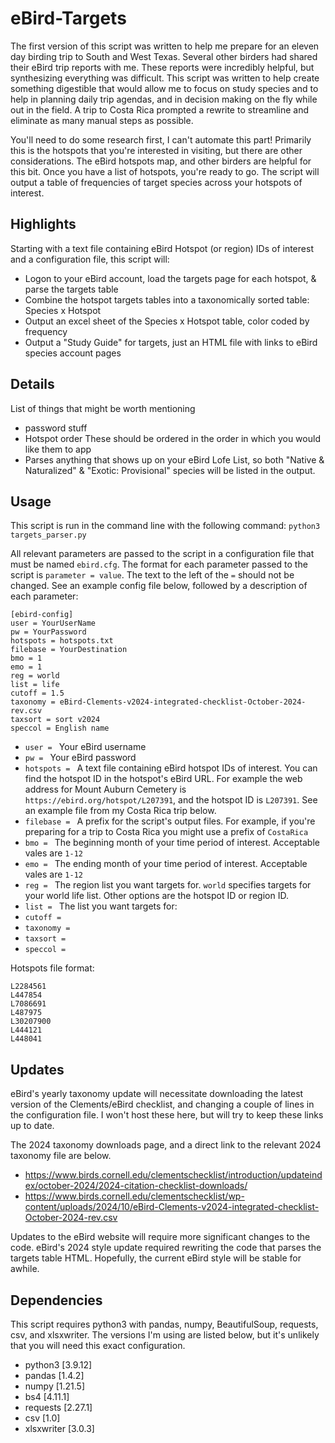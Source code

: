 # eBird-Targets
The first version of this script was written to help me prepare for an eleven day birding trip to South and West Texas. Several other birders had shared their eBird trip reports with me. These reports were incredibly helpful, but synthesizing everything was difficult. This script was written to help create something digestible that would allow me to focus on study species and to help in planning daily trip agendas, and in decision making on the fly while out in the field. A trip to Costa Rica prompted a rewrite to streamline and eliminate as many manual steps as possible.

You'll need to do some research first, I can't automate this part! Primarily this is the hotspots that you're interested in visiting, but there are other considerations. The eBird hotspots map, and other birders are helpful for this bit. Once you have a list of hotspots, you're ready to go. The script will output a table of frequencies of target species across your hotspots of interest.

## Highlights
Starting with a text file containing eBird Hotspot (or region) IDs of interest and a configuration file, this script will: 
- Logon to your eBird account, load the targets page for each hotspot, & parse the targets table
- Combine the hotspot targets tables into a taxonomically sorted table: Species x Hotspot
- Output an excel sheet of the Species x Hotspot table, color coded by frequency
- Output a "Study Guide" for targets, just an HTML file with links to eBird species account pages

## Details
List of things that might be worth mentioning
- password stuff
- Hotspot order These should be ordered in the order in which you would like them to app
- Parses anything that shows up on your eBird Lofe List, so both "Native & Naturalized" & 
"Exotic: Provisional" species will be listed in the output.

## Usage
This script is run in the command line with the following command:
```python3 targets_parser.py```

All relevant parameters are passed to the script in a configuration file that must be named ```ebird.cfg```. The format for each parameter passed to the script is ```parameter = value```. The text to the left of the ```=``` should not be changed. See an example config file below, followed by a description of each parameter:

```
[ebird-config]
user = YourUserName
pw = YourPassword
hotspots = hotspots.txt
filebase = YourDestination
bmo = 1
emo = 1
reg = world
list = life
cutoff = 1.5
taxonomy = eBird-Clements-v2024-integrated-checklist-October-2024-rev.csv
taxsort = sort v2024
speccol = English name
```

- ```user = ``` Your eBird username
- ```pw = ``` Your eBird password
- ```hotspots = ``` A text file containing eBird hotspot IDs of interest. You can find the hotspot ID in the hotspot's eBird URL. For example the web address for Mount Auburn Cemetery is ```https://ebird.org/hotspot/L207391```, and the hotspot ID is ```L207391```. See an example file from my Costa Rica trip below.
- ```filebase = ``` A prefix for the script's output files. For example, if you're preparing for a trip to Costa Rica you might use a prefix of ```CostaRica```
- ```bmo = ``` The beginning month of your time period of interest. Acceptable vales are ```1-12```
- ```emo = ``` The ending month of your time period of interest. Acceptable vales are ```1-12```
- ```reg = ``` The region list you want targets for. ```world``` specifies targets for your world life list. Other options are the hotspot ID or region ID. 
- ```list = ``` The list you want targets for:
- ```cutoff = ```
- ```taxonomy = ```
- ```taxsort = ```
- ```speccol = ```

Hotspots file format:
```
L2284561
L447854
L7086691
L487975
L30207900
L444121
L448041
```

## Updates
eBird's yearly taxonomy update will necessitate downloading the latest version of the Clements/eBird checklist, and changing a couple of lines in the configuration file. I won't host these here, but will try to keep these links up to date. 

The 2024 taxonomy downloads page, and a direct link to the relevant 2024 taxonomy file are below.
- https://www.birds.cornell.edu/clementschecklist/introduction/updateindex/october-2024/2024-citation-checklist-downloads/
- https://www.birds.cornell.edu/clementschecklist/wp-content/uploads/2024/10/eBird-Clements-v2024-integrated-checklist-October-2024-rev.csv

Updates to the eBird website will require more significant changes to the code. eBird's 2024 style update required rewriting the code that parses the targets table HTML. Hopefully, the current eBird style will be stable for awhile.

## Dependencies
This script requires python3 with pandas, numpy, BeautifulSoup, requests, csv, and xlsxwriter. The versions I'm using are listed below, but it's unlikely that you will need this exact configuration.
- python3 [3.9.12]
- pandas [1.4.2]
- numpy [1.21.5]
- bs4 [4.11.1]
- requests [2.27.1]
- csv [1.0]
- xlsxwriter [3.0.3]

